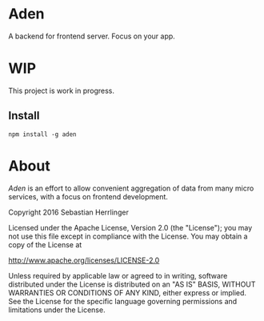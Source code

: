 # Aden
A backend for frontend server. Focus on your app.

# WIP
This project is work in progress.

## Install
```
npm install -g aden
```

# About
_Aden_ is an effort to allow convenient aggregation of data from many micro services, with a focus on frontend development.


Copyright 2016 Sebastian Herrlinger

Licensed under the Apache License, Version 2.0 (the "License");
you may not use this file except in compliance with the License.
You may obtain a copy of the License at

 http://www.apache.org/licenses/LICENSE-2.0

Unless required by applicable law or agreed to in writing, software
distributed under the License is distributed on an "AS IS" BASIS,
WITHOUT WARRANTIES OR CONDITIONS OF ANY KIND, either express or implied.
See the License for the specific language governing permissions and
limitations under the License.
